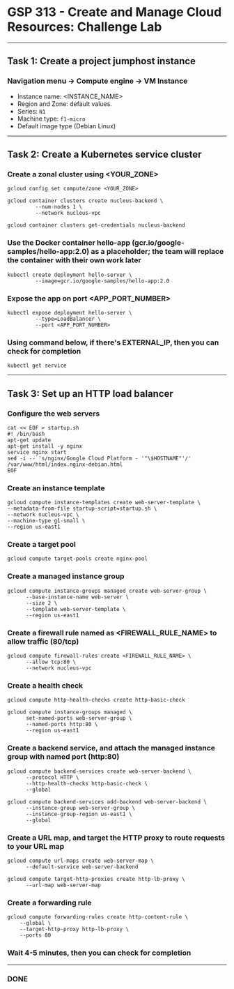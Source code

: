 # GSP 313 - Create and Manage Cloud Resources: Challenge Lab
-----------------------------------------------------------------------------------------------------------------------------------------------------------------
## Task 1: Create a project jumphost instance

### Navigation menu -> Compute engine -> VM Instance

* Instance name: <INSTANCE_NAME>
* Region and Zone: default values.
* Series: `N1`
* Machine type: `f1-micro`
* Default image type (Debian Linux)

-----------------------------------------------------------------------------------------------------------------------------------------------------------------
## Task 2: Create a Kubernetes service cluster

### Create a zonal cluster using <YOUR_ZONE>
```
gcloud config set compute/zone <YOUR_ZONE>
```
```
gcloud container clusters create nucleus-backend \
         --num-nodes 1 \
         --network nucleus-vpc
```
```       
gcloud container clusters get-credentials nucleus-backend
```

### Use the Docker container hello-app (gcr.io/google-samples/hello-app:2.0) as a placeholder; the team will replace the container with their own work later
```
kubectl create deployment hello-server \
         --image=gcr.io/google-samples/hello-app:2.0
```

### Expose the app on port <APP_PORT_NUMBER>
```
kubectl expose deployment hello-server \
         --type=LoadBalancer \
         --port <APP_PORT_NUMBER>
```

### Using command below, if there's EXTERNAL_IP, then you can check for completion
```       
kubectl get service          
```

-----------------------------------------------------------------------------------------------------------------------------------------------------------------
## Task 3: Set up an HTTP load balancer

### Configure the web servers
```
cat << EOF > startup.sh
#! /bin/bash
apt-get update
apt-get install -y nginx
service nginx start
sed -i -- 's/nginx/Google Cloud Platform - '"\$HOSTNAME"'/' /var/www/html/index.nginx-debian.html
EOF
```

### Create an instance template
```
gcloud compute instance-templates create web-server-template \
--metadata-from-file startup-script=startup.sh \
--network nucleus-vpc \
--machine-type g1-small \
--region us-east1
```

### Create a target pool
```
gcloud compute target-pools create nginx-pool
```

### Create a managed instance group
```
gcloud compute instance-groups managed create web-server-group \
      --base-instance-name web-server \
      --size 2 \
      --template web-server-template \
      --region us-east1
```

### Create a firewall rule named as <FIREWALL_RULE_NAME> to allow traffic (80/tcp)
```
gcloud compute firewall-rules create <FIREWALL_RULE_NAME> \
      --allow tcp:80 \
      --network nucleus-vpc
```

### Create a health check
```
gcloud compute http-health-checks create http-basic-check
```
```
gcloud compute instance-groups managed \
      set-named-ports web-server-group \
      --named-ports http:80 \
      --region us-east1
```

### Create a backend service, and attach the managed instance group with named port (http:80)
```
gcloud compute backend-services create web-server-backend \
      --protocol HTTP \
      --http-health-checks http-basic-check \
      --global
```
```
gcloud compute backend-services add-backend web-server-backend \
      --instance-group web-server-group \
      --instance-group-region us-east1 \
      --global
```

### Create a URL map, and target the HTTP proxy to route requests to your URL map
```
gcloud compute url-maps create web-server-map \
      --default-service web-server-backend
```
```
gcloud compute target-http-proxies create http-lb-proxy \
      --url-map web-server-map
```

### Create a forwarding rule
```
gcloud compute forwarding-rules create http-content-rule \
    --global \
    --target-http-proxy http-lb-proxy \
    --ports 80
```
    
### Wait 4-5 minutes, then you can check for completion

--------------------------------------------------------------------------------------------------------------------------------------------------------------

### DONE

